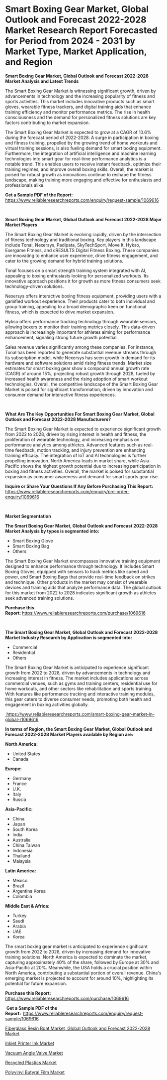 <p><h1>Smart Boxing Gear Market, Global Outlook and Forecast 2022-2028 Market Research Report Forecasted for Period from 2024 -  2031 by Market Type, Market Application, and Region</h1></p><p><strong>Smart Boxing Gear Market, Global Outlook and Forecast 2022-2028 Market Analysis and Latest Trends</strong></p>
<p><p>The Smart Boxing Gear Market is witnessing significant growth, driven by advancements in technology and the increasing popularity of fitness and sports activities. This market includes innovative products such as smart gloves, wearable fitness trackers, and digital training aids that enhance training efficiency and monitor performance metrics. The rise in health consciousness and the demand for personalized fitness solutions are key factors contributing to market expansion.</p><p>The Smart Boxing Gear Market is expected to grow at a CAGR of 10.6% during the forecast period of 2022-2028. A surge in participation in boxing and fitness training, propelled by the growing trend of home workouts and virtual training sessions, is also fueling demand for smart boxing equipment. Furthermore, the integration of artificial intelligence and machine learning technologies into smart gear for real-time performance analytics is a notable trend. This enables users to receive instant feedback, optimize their training regimes, and improve overall boxing skills. Overall, the market is poised for robust growth as innovations continue to reshape the fitness landscape, making training more engaging and effective for enthusiasts and professionals alike.</p></p>
<p><strong>Get a Sample PDF of the Report:&nbsp;</strong> <a href="https://www.reliableresearchreports.com/enquiry/request-sample/1069616">https://www.reliableresearchreports.com/enquiry/request-sample/1069616</a></p>
<p>&nbsp;</p>
<p><strong>Smart Boxing Gear Market, Global Outlook and Forecast 2022-2028 Major Market Players</strong></p>
<p><p>The Smart Boxing Gear Market is evolving rapidly, driven by the intersection of fitness technology and traditional boxing. Key players in this landscape include Tonal, Nexersys, Padipata, SkyTechSport, Move It, Hykso, Exergame Fitness, and cRESULTS Digital Fitness Boxing. These companies are innovating to enhance user experience, drive fitness engagement, and cater to the growing demand for hybrid training solutions.</p><p>Tonal focuses on a smart strength training system integrated with AI, appealing to boxing enthusiasts looking for personalized workouts. Its innovative approach positions it for growth as more fitness consumers seek technology-driven solutions.</p><p>Nexersys offers interactive boxing fitness equipment, providing users with a gamified workout experience. Their products cater to both individual and group training, appealing to a broad demographic keen on functional fitness, which is expected to drive market expansion.</p><p>Hykso offers performance tracking technology through wearable sensors, allowing boxers to monitor their training metrics closely. This data-driven approach is increasingly important for athletes aiming for performance enhancement, signaling strong future growth potential.</p><p>Sales revenue varies significantly among these companies. For instance, Tonal has been reported to generate substantial revenue streams through its subscription model, while Nexersys has seen growth in demand for its hardware and software solutions amid rising fitness trends. Market size estimates for smart boxing gear show a compound annual growth rate (CAGR) of around 15%, projecting robust growth through 2028, fueled by increased health awareness and the rising adoption of smart workout technologies. Overall, the competitive landscape of the Smart Boxing Gear Market is poised for significant transformation, driven by innovation and consumer demand for interactive fitness experiences.</p></p>
<p>&nbsp;</p>
<p><strong>What Are The Key Opportunities For Smart Boxing Gear Market, Global Outlook and Forecast 2022-2028 Manufacturers?</strong></p>
<p><p>The Smart Boxing Gear Market is expected to experience significant growth from 2022 to 2028, driven by rising interest in health and fitness, the proliferation of wearable technology, and increasing emphasis on performance analytics among athletes. Advanced features such as real-time feedback, motion tracking, and injury prevention are enhancing training efficacy. The integration of IoT and AI technologies is further propelling innovation. North America leads in market share, while Asia-Pacific shows the highest growth potential due to increasing participation in boxing and fitness activities. Overall, the market is poised for substantial expansion as consumer awareness and demand for smart sports gear rise.</p></p>
<p><strong>Inquire or Share Your Questions If Any Before Purchasing This Report:</strong> <a href="https://www.reliableresearchreports.com/enquiry/pre-order-enquiry/1069616">https://www.reliableresearchreports.com/enquiry/pre-order-enquiry/1069616</a></p>
<p>&nbsp;</p>
<p><strong>Market Segmentation</strong></p>
<p><strong>The Smart Boxing Gear Market, Global Outlook and Forecast 2022-2028 Market Analysis by types is segmented into:</strong></p>
<p><ul><li>Smart Boxing Glove</li><li>Smart Boxing Bag</li><li>Others</li></ul></p>
<p><p>The Smart Boxing Gear Market encompasses innovative training equipment designed to enhance performance through technology. It includes Smart Boxing Gloves, equipped with sensors to track metrics like speed and power, and Smart Boxing Bags that provide real-time feedback on strikes and technique. Other products in the market may consist of wearable devices and training aids that analyze performance data. The global outlook for this market from 2022 to 2028 indicates significant growth as athletes seek advanced training solutions.</p></p>
<p><strong>Purchase this Report:&nbsp;</strong><a href="https://www.reliableresearchreports.com/purchase/1069616">https://www.reliableresearchreports.com/purchase/1069616</a></p>
<p>&nbsp;</p>
<p><strong>The Smart Boxing Gear Market, Global Outlook and Forecast 2022-2028 Market Industry Research by Application is segmented into:</strong></p>
<p><ul><li>Commercial</li><li>Residential</li><li>Others</li></ul></p>
<p><p>The Smart Boxing Gear Market is anticipated to experience significant growth from 2022 to 2028, driven by advancements in technology and increasing interest in fitness. The market includes applications across commercial venues, such as gyms and training centers, residential use for home workouts, and other sectors like rehabilitation and sports training. With features like performance tracking and interactive training modules, this gear caters to diverse consumer needs, promoting both health and engagement in boxing activities globally.</p></p>
<p><a href="https://www.reliableresearchreports.com/smart-boxing-gear-market-in-global-r1069616">&nbsp;https://www.reliableresearchreports.com/smart-boxing-gear-market-in-global-r1069616</a></p>
<p><strong>In terms of Region, the Smart Boxing Gear Market, Global Outlook and Forecast 2022-2028 Market Players available by Region are:</strong></p>
<p>
    <p> <strong> North America: </strong>
        <ul>
            <li>United States</li>
            <li>Canada</li>
        </ul>
        </p> 
    <p> <strong> Europe: </strong>
        <ul>
            <li>Germany</li>
            <li>France</li>
            <li>U.K.</li>
            <li>Italy</li>
            <li>Russia</li>
        </ul>
        </p> 
    <p> <strong> Asia-Pacific: </strong>
        <ul>
            <li>China</li>
            <li>Japan</li>
            <li>South Korea</li>
            <li>India</li>
            <li>Australia</li>
            <li>China Taiwan</li>
            <li>Indonesia</li>
            <li>Thailand</li>
            <li>Malaysia</li>
        </ul>
        </p> 
    <p> <strong> Latin America: </strong>
        <ul>
            <li>Mexico</li>
            <li>Brazil</li>
            <li>Argentina Korea</li>
            <li>Colombia</li>
        </ul>
        </p> 
    <p> <strong> Middle East & Africa: </strong>
        <ul>
            <li>Turkey</li>
            <li>Saudi</li>
            <li>Arabia</li>
            <li>UAE</li>
            <li>Korea</li>
        </ul>
    </p>
    </p>
<p><p>The smart boxing gear market is anticipated to experience significant growth from 2022 to 2028, driven by increasing demand for innovative training solutions. North America is expected to dominate the market, capturing approximately 40% of the share, followed by Europe at 30% and Asia-Pacific at 20%. Meanwhile, the USA holds a crucial position within North America, contributing a substantial portion of overall revenue. China's emerging market is projected to account for around 10%, highlighting its potential for future expansion.</p></p>
<p><strong>Purchase this Report: </strong><a href="https://www.reliableresearchreports.com/purchase/1069616">https://www.reliableresearchreports.com/purchase/1069616</a></p>
<p>&nbsp;<strong>Get a Sample PDF of the Report:&nbsp;&nbsp;</strong><a href="https://www.reliableresearchreports.com/enquiry/request-sample/1069616">https://www.reliableresearchreports.com/enquiry/request-sample/1069616</a></p>
<p><strong></strong></p>
<p><p><a href="https://github.com/NargisHussain75/Market-Research-Report-List-1/blob/main/fiberglass-resin-boat-market-global-outlook-and-forecast-2022-2028-market.md">Fiberglass Resin Boat Market, Global Outlook and Forecast 2022-2028 Market</a></p><p><a href="https://issuu.com/reportprime-2/docs/inkjet-printer-ink-market-size-2030_66937d058e98e9">Inkjet Printer Ink Market</a></p><p><a href="https://medium.com/@rania98r2024/the-vacuum-angle-valve-market-industry-provides-a-comprehensive-and-current-analysis-of-the-706400a84f9a">Vacuum Angle Valve Market</a></p><p><a href="https://www.linkedin.com/pulse/emerging-opportunities-challenges-global-recycled-plastics-market-ykyse?trackingId=T%2FB7lvRyR0e%2BGcn3iB6N4A%3D%3D">Recycled Plastics Market</a></p><p><a href="https://issuu.com/reportprime-2/docs/polyvinyl-butyral-film-market-size-_8a5b225afae915">Polyvinyl Butyral Film Market</a></p></p>